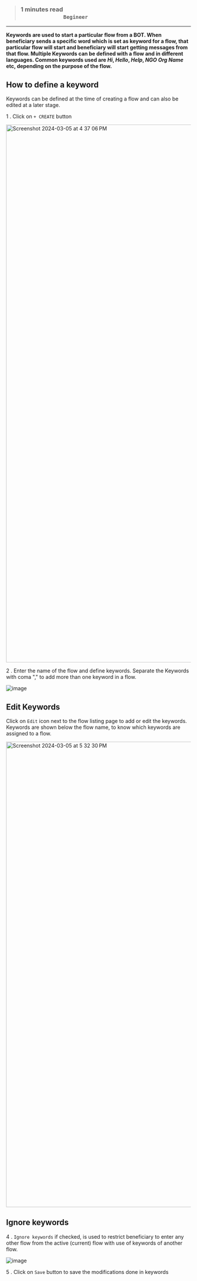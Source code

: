 > ### **1 minutes read &nbsp; &nbsp; &nbsp; &nbsp; &nbsp; &nbsp; &nbsp; &nbsp; &nbsp; &nbsp; &nbsp; &nbsp; &nbsp; &nbsp; &nbsp; &nbsp; &nbsp; &nbsp; &nbsp; &nbsp; &nbsp; &nbsp; &nbsp; &nbsp; &nbsp; &nbsp; &nbsp; &nbsp; &nbsp; &nbsp; &nbsp; &nbsp; &nbsp; &nbsp; &nbsp; &nbsp; &nbsp; &nbsp; &nbsp; &nbsp; &nbsp; &nbsp; &nbsp; &nbsp; &nbsp; &nbsp; &nbsp; &nbsp; &nbsp; &nbsp; &nbsp; &nbsp; &nbsp; &nbsp; &nbsp; &nbsp; &nbsp; &nbsp; &nbsp; &nbsp; `Begineer`**

___

**Keywords are used to start a particular flow from a BOT. When beneficiary sends a specific word  which is set as keyword for a flow, that particular flow will start and beneficiary will start getting messages from that flow. Multiple Keywords can be defined with a flow and in different languages. Common keywords used are _Hi_, _Hello_, _Help_, _NGO Org Name_ etc, depending on the purpose of the flow.**

## How to define a keyword

Keywords can be defined at the time of creating a flow and can also be edited at a later stage.

1 . Click on `+ CREATE` button

<img width="1465" alt="Screenshot 2024-03-05 at 4 37 06 PM" src="https://github.com/glific/docs/assets/143380171/605ecc92-45ee-4def-9bea-9caec83e1db2"/>



2 . Enter the name of the flow and define keywords. Separate the Keywords with coma &quot;,&quot; to add more than one keyword in a flow.

![image](https://user-images.githubusercontent.com/32592458/219550215-ace85f5c-2f2e-4eb2-b5be-d4cb2d3fd907.png)

## Edit Keywords

Click on `Edit` icon next to the flow listing page to add or edit the keywords. Keywords are shown below the flow name, to know which keywords are assigned to a flow.

<img width="1268" alt="Screenshot 2024-03-05 at 5 32 30 PM" src="https://github.com/glific/docs/assets/143380171/a2214963-3da4-440e-aa0d-1bd944247dbe"/>


## Ignore keywords

4 . `Ignore keywords` if checked, is used to restrict beneficiary to enter any other flow from the active (current) flow with use of  keywords of another flow.

![image](https://user-images.githubusercontent.com/32592458/219550245-f57aa62b-7075-44d3-b33e-cbfd5e3a1aca.png)

5 . Click on `Save` button to save the modifications done in keywords
